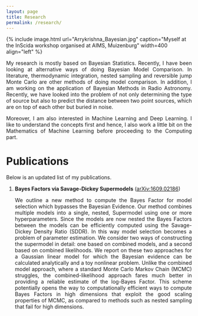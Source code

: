 ```yaml
---
layout: page
title: Research
permalink: /research/
---
```


{% include image.html url="Arrykrishna_Bayesian.jpg" caption="Myself at the InScida workshop organised at AIMS, Muizenburg" width=400 align="left" %}

<p align="justify">My research is mostly based on Bayesian Statistics. Recently, I have been looking at alternative ways of doing Bayesian Model Comparison. In literature, thermodynamic integration, nested sampling and reversible jump Monte Carlo are other methods of doing model comparison. In addition, I am working on the application of Bayesian Methods in Radio Astronomy. Recently, we have looked into the problem of not only determining the type of source but also to predict the distance between two point sources, which are on top of each other but buried in noise.</p>

<p align="justify">Moreover, I am also interested in Machine Learning and Deep Learning. I like to understand the concepts first and hence, I also work a little bit on the Mathematics of Machine Learning before proceeding to the Computing part. </p>


# Publications

Below is an updated list of my publications.

<ol type="1">
  <li><b>Bayes Factors via Savage-Dickey Supermodels</b> (<a href="https://arxiv.org/abs/1609.02186">arXiv:1609.02186</a>)</li>
  <p align="justify">We outline a new method to compute the Bayes Factor for model selection which bypasses the Bayesian Evidence. Our method combines multiple models into a single, nested, Supermodel using one or more hyperparameters. Since the models are now nested the Bayes Factors between the models can be efficiently computed using the Savage-Dickey Density Ratio (SDDR). In this way model selection becomes a problem of parameter estimation. We consider two ways of constructing the supermodel in detail: one based on combined models, and a second based on combined likelihoods. We report on these two approaches for a Gaussian linear model for which the Bayesian evidence can be calculated analytically and a toy nonlinear problem. Unlike the combined model approach, where a standard Monte Carlo Markov Chain (MCMC) struggles, the combined-likelihood approach fares much better in providing a reliable estimate of the log-Bayes Factor. This scheme potentially opens the way to computationally efficient ways to compute Bayes Factors in high dimensions that exploit the good scaling properties of MCMC, as compared to methods such as nested sampling that fail for high dimensions.</p>

</ol>
